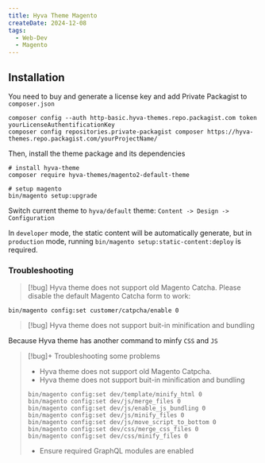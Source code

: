 ```yaml
---
title: Hyva Theme Magento
createDate: 2024-12-08
tags:
  - Web-Dev
  - Magento
---
```

## Installation

You need to buy and generate a license key and add Private Packagist to `composer.json`

```shell
composer config --auth http-basic.hyva-themes.repo.packagist.com token yourLicenseAuthentificationKey
composer config repositories.private-packagist composer https://hyva-themes.repo.packagist.com/yourProjectName/
```

Then, install the theme package and its dependencies

```shell
# install hyva-theme
composer require hyva-themes/magento2-default-theme

# setup magento
bin/magento setup:upgrade
```

Switch current theme to `hyva/default` theme: `Content -> Design -> Configuration`

In `developer` mode, the static content will be automatically generate, but in `production` mode, running `bin/magento setup:static-content:deploy` is required.
### Troubleshooting

> [!bug] Hyva theme does not support old Magento Catcha. Please disable the default Magento Catcha form to work:

```shell
bin/magento config:set customer/catpcha/enable 0
```

> [!bug] Hyva theme does not support buit-in minification and bundling

Because Hyva theme has another command to minfy `CSS` and `JS` 

> [!bug]+ Troubleshooting some problems
> - Hyva theme does not support old Magento Catpcha.
> - Hyva theme does not support buit-in minification and bundling
> ```shell
> bin/magento config:set dev/template/minify_html 0
> bin/magento config:set dev/js/merge_files 0
> bin/magento config:set dev/js/enable_js_bundling 0
> bin/magento config:set dev/js/minify_files 0
> bin/magento config:set dev/js/move_script_to_bottom 0
> bin/magento config:set dev/css/merge_css_files 0
> bin/magento config:set dev/css/minify_files 0
> ```
> - Ensure required GraphQL modules are enabled








